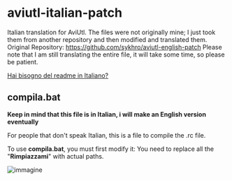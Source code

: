 # aviutl-italian-patch
Italian translation for AviUtl. The files were not originally mine; I just took them from another repository and then modified and translated them. Original Repository: https://github.com/sykhro/aviutl-english-patch Please note that I am still translating the entire file, it will take some time, so please be patient.

[Hai bisogno del readme in Italiano?](https://github.com/senwawa/aviutl-italian-patch/blob/master/README.md)

## compila.bat
**Keep in mind that this file is in Italian, i will make an English version eventually**

For people that don't speak Italian, this is a file to compile the .rc file.

To use **compila.bat**, you must first modify it: 
You need to replace all the "**Rimpiazzami**" with actual paths.

![immagine](https://github.com/user-attachments/assets/8e1094d3-6113-4290-be29-66602edb5c92)

